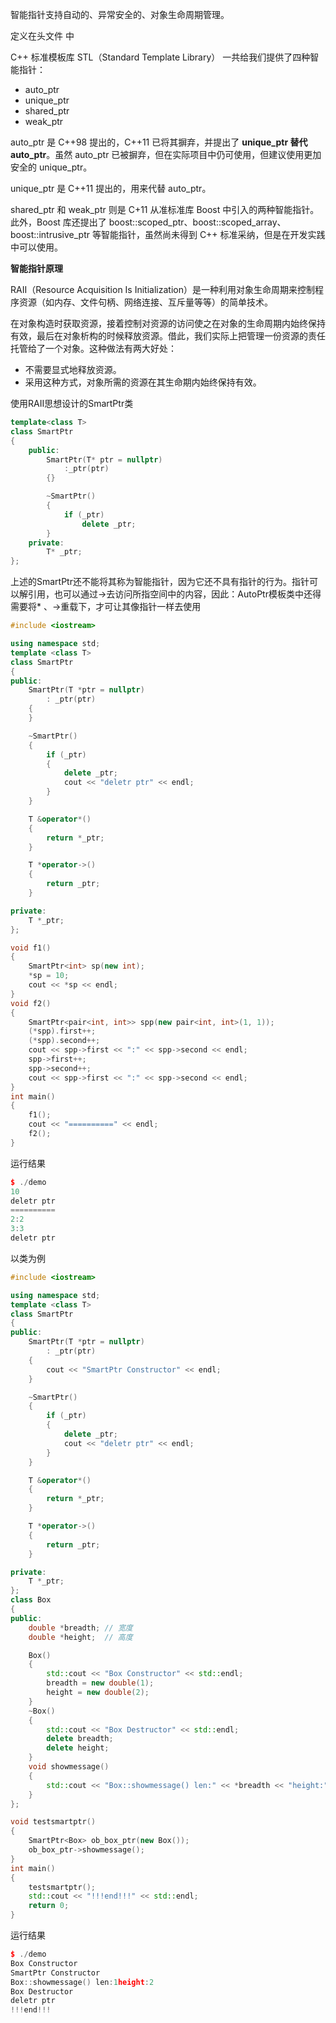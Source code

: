 智能指针支持自动的、异常安全的、对象生命周期管理。

定义在头文件 <memory> 中

C++ 标准模板库 STL（Standard Template Library） 一共给我们提供了四种智能指针：

- auto_ptr
- unique_ptr
- shared_ptr 
- weak_ptr

auto_ptr 是 C++98 提出的，C++11 已将其摒弃，并提出了 **unique_ptr 替代 auto_ptr**。虽然 auto_ptr 已被摒弃，但在实际项目中仍可使用，但建议使用更加安全的 unique_ptr。

unique_ptr 是 C++11 提出的，用来代替 auto_ptr。

shared_ptr 和 weak_ptr 则是 C+11 从准标准库 Boost 中引入的两种智能指针。此外，Boost 库还提出了 boost::scoped_ptr、boost::scoped_array、boost::intrusive_ptr 等智能指针，虽然尚未得到 C++ 标准采纳，但是在开发实践中可以使用。



**智能指针原理**

RAII（Resource Acquisition Is Initialization）是一种利用对象生命周期来控制程序资源（如内存、文件句柄、网络连接、互斥量等等）的简单技术。

在对象构造时获取资源，接着控制对资源的访问使之在对象的生命周期内始终保持有效，最后在对象析构的时候释放资源。借此，我们实际上把管理一份资源的责任托管给了一个对象。这种做法有两大好处：

- 不需要显式地释放资源。
- 采用这种方式，对象所需的资源在其生命期内始终保持有效。

使用RAII思想设计的SmartPtr类

``` cpp
template<class T>
class SmartPtr
{
    public:
        SmartPtr(T* ptr = nullptr)
            :_ptr(ptr)
        {}

        ~SmartPtr()
        {
            if (_ptr)
                delete _ptr;
        }
    private:
        T* _ptr;
};
```

上述的SmartPtr还不能将其称为智能指针，因为它还不具有指针的行为。指针可以解引用，也可以通过->去访问所指空间中的内容，因此：AutoPtr模板类中还得需要将* 、->重载下，才可让其像指针一样去使用

``` cpp
#include <iostream>

using namespace std;
template <class T>
class SmartPtr
{
public:
    SmartPtr(T *ptr = nullptr)
        : _ptr(ptr)
    {
    }

    ~SmartPtr()
    {
        if (_ptr)
        {
            delete _ptr;
            cout << "deletr ptr" << endl;
        }
    }

    T &operator*()
    {
        return *_ptr;
    }

    T *operator->()
    {
        return _ptr;
    }

private:
    T *_ptr;
};

void f1()
{
    SmartPtr<int> sp(new int);
    *sp = 10;
    cout << *sp << endl;
}
void f2()
{
    SmartPtr<pair<int, int>> spp(new pair<int, int>(1, 1));
    (*spp).first++;
    (*spp).second++;
    cout << spp->first << ":" << spp->second << endl;
    spp->first++;
    spp->second++;
    cout << spp->first << ":" << spp->second << endl;
}
int main()
{
    f1();
    cout << "==========" << endl;
    f2();
}
```
运行结果
``` cpp
$ ./demo
10
deletr ptr
==========
2:2
3:3
deletr ptr
```

以类为例
``` cpp
#include <iostream>

using namespace std;
template <class T>
class SmartPtr
{
public:
    SmartPtr(T *ptr = nullptr)
        : _ptr(ptr)
    {
        cout << "SmartPtr Constructor" << endl;
    }

    ~SmartPtr()
    {
        if (_ptr)
        {
            delete _ptr;
            cout << "deletr ptr" << endl;
        }
    }

    T &operator*()
    {
        return *_ptr;
    }

    T *operator->()
    {
        return _ptr;
    }

private:
    T *_ptr;
};
class Box
{
public:
    double *breadth; // 宽度
    double *height;  // 高度

    Box()
    {
        std::cout << "Box Constructor" << std::endl;
        breadth = new double(1);
        height = new double(2);
    }
    ~Box()
    {
        std::cout << "Box Destructor" << std::endl;
        delete breadth;
        delete height;
    }
    void showmessage()
    {
        std::cout << "Box::showmessage() len:" << *breadth << "height:" << *height << std::endl;
    }
};

void testsmartptr()
{
    SmartPtr<Box> ob_box_ptr(new Box());
    ob_box_ptr->showmessage();
}
int main()
{
    testsmartptr();
    std::cout << "!!!end!!!" << std::endl;
    return 0;
}
```
运行结果
``` cpp
$ ./demo
Box Constructor
SmartPtr Constructor
Box::showmessage() len:1height:2
Box Destructor
deletr ptr
!!!end!!!
```

